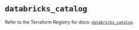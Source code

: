 # `databricks_catalog`

Refer to the Terraform Registry for docs: [`databricks_catalog`](https://registry.terraform.io/providers/databricks/databricks/1.74.0/docs/resources/catalog).
